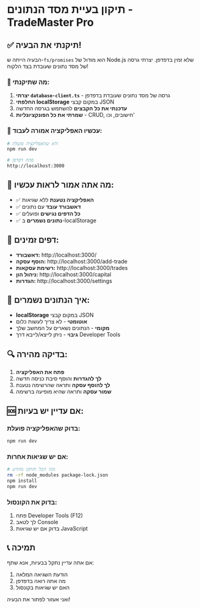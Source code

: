 # תיקון בעיית מסד הנתונים - TradeMaster Pro

## ✅ תיקנתי את הבעיה!

הבעיה הייתה ש-`fs/promises` הוא מודול של Node.js שלא זמין בדפדפן. יצרתי גרסה של מסד נתונים שעובדת בצד הלקוח!

### 🔧 מה שתיקנתי:

1. **יצרתי `database-client.ts`** - גרסה של מסד נתונים שעובדת בדפדפן
2. **החלפתי localStorage** במקום קבצי JSON
3. **עדכנתי את כל הקבצים** להשתמש בגרסה החדשה
4. **שמרתי את כל הפונקציונליות** - CRUD, חישובים, וכו'

### 🚀 עכשיו האפליקציה אמורה לעבוד:

```bash
# ודא שהאפליקציה פועלת
npm run dev

# פתח דפדפן
http://localhost:3000
```

## 🎯 מה אתה אמור לראות עכשיו:

- ✅ **האפליקציה נטענת** ללא שגיאות
- ✅ **דאשבורד עובד** עם נתונים
- ✅ **כל הדפים נגישים** ופועלים
- ✅ **נתונים נשמרים** ב-localStorage

## 📱 דפים זמינים:

- **דאשבורד:** http://localhost:3000/
- **הוסף עסקה:** http://localhost:3000/add-trade
- **רשימת עסקאות:** http://localhost:3000/trades
- **ניהול הון:** http://localhost:3000/capital
- **הגדרות:** http://localhost:3000/settings

## 💾 איך הנתונים נשמרים:

- **localStorage** במקום קבצי JSON
- **אוטומטי** - לא צריך לעשות כלום
- **מקומי** - הנתונים נשארים על המחשב שלך
- **גיבוי** - ניתן לייצא/לייבא דרך Developer Tools

## 🔍 בדיקה מהירה:

1. **פתח את האפליקציה**
2. **לך להגדרות** והוסף סיבת כניסה חדשה
3. **לך להוסף עסקה** ותראה שהרשימה נטענת
4. **שמור עסקה** ותראה שהיא מופיעה ברשימה

## 🆘 אם עדיין יש בעיות:

### בדוק שהאפליקציה פועלת:
```bash
npm run dev
```

### אם יש שגיאות אחרות:
```bash
# נקה הכל והתקן מחדש
rm -rf node_modules package-lock.json
npm install
npm run dev
```

### בדוק את הקונסול:
1. פתח Developer Tools (F12)
2. לך לטאב Console
3. בדוק אם יש שגיאות JavaScript

## 📞 תמיכה

אם אתה עדיין נתקל בבעיות, אנא שתף:
1. הודעת השגיאה המלאה
2. מה אתה רואה בדפדפן
3. האם יש שגיאות בקונסול

ואני אעזור לפתור את הבעיה!
